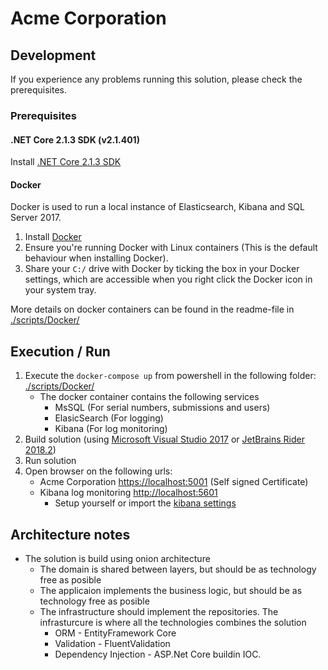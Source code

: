 # Acme Corporation


## Development 
If you experience any problems running this solution, please check the prerequisites.

### Prerequisites
#### .NET Core 2.1.3 SDK (v2.1.401)

Install [.NET Core 2.1.3 SDK](https://www.microsoft.com/net/download/dotnet-core/2.1#sdk-2.1401)

#### Docker

Docker is used to run a local instance of Elasticsearch, Kibana and SQL Server 2017.

1. Install [Docker](https://download.docker.com/win/stable/Docker%20for%20Windows%20Installer.exe)
1. Ensure you're running Docker with Linux containers (This is the default behaviour when installing Docker).
1. Share your `C:/` drive with Docker by ticking the box in your Docker settings, which are accessible when you right click the Docker icon in your system tray.

More details on docker containers can be found in the readme-file in  [./scripts/Docker/](./scripts/Docker/)

## Execution / Run
1. Execute the  `docker-compose up` from powershell in the following folder: [./scripts/Docker/](./scripts/Docker/)
    - The docker container contains the following services
        - MsSQL (For serial numbers, submissions and users)
        - ElasicSearch (For logging)
        - Kibana (For log monitoring)
1. Build solution (using [Microsoft Visual Studio 2017](https://visualstudio.microsoft.com/downloads/) or [JetBrains Rider 2018.2](https://www.jetbrains.com/rider/download/#section=windows))
1. Run solution
1. Open browser on the following urls:
    - Acme Corporation [https://localhost:5001](https://localhost:5001) (Self signed Certificate)
    - Kibana log monitoring [http://localhost:5601](http://localhost:5601)
        - Setup yourself or import the [kibana settings](./scripts/Kibana/kibana-saved-objects.json)

## Architecture notes
- The solution is build using onion architecture
    - The domain is shared between layers, but should be as technology free as posible
    - The applicaion implements the business logic, but should be as technology free as posible
    - The infrastructure should implement the repositories. The infrasturcure is where all the technologies combines the solution
        - ORM - EntityFramework Core
        - Validation - FluentValidation
        - Dependency Injection - ASP.Net Core buildin IOC.